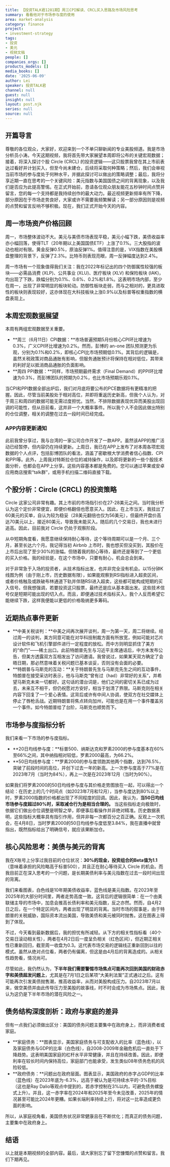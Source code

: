 ```yaml
---
title: 【投资TALK君1281期】周三CPI解读、CRCL买入思路及市场风险思考
summary: 看看他对于市场参与度的使用
area: market-analysis
category: finance
project:
- investment-strategy
tags:
- 投资
- 美元
- 视频文稿
people: []
companies_orgs: []
products_models: []
media_books: []
date: '2025-06-09'
author: Lei
speaker: 投资TALK君
channel: null
guest: null
insight: null
layout: post.njk
series: null
source: null
---
```

## 开篇导言

尊敬的各位观众，大家好，欢迎来到一个不单只聊新闻的专业美股频道。我是市场分析员小涛。今天这期视频，我将首先带大家展望本周即将公布的关键宏观数据；接着，将深入探讨个股
Circle (CRCL)
的投资逻辑——这只股票我曾在其上市前表达过看好并计划买入，但至今尚未建仓，后续将采取何种策略；然后，我们会审视当前市场的参与度处于何种水平，并据此探讨可以做出的策略调整；最后，我将分享近期一直在思考的一个关键风险：美元指数与美国国债之间的背离现象，以及我们是否应为此提高警惕。在正式开始前，恳请各位观众朋友能花五秒钟时间点赞并留言，您的每一个支持都是我持续创作的最大动力。最近视频更新频率有所下降，部分原因在于市场走势良好，大家或许不需要我频繁解读；另一部分原因则是视频的点赞和留言反响不够积极。现在，我们正式开始今天的内容。

## 周一市场资产价格回顾

周一，市场整体波动不大。美元与美债市场表现平稳，美元小幅下跌，美债收益率亦小幅回落，使得TLT（20年期以上美国国债ETF）上涨了0.1%。三大股指的波动也相对有限。黄金反弹0.5%，原油反弹1%。值得注意的是，VIX指数在美股横盘整理的背景下，反弹了2.3%。比特币则表现亮眼，周一反弹幅度达到2.4%。

周一市场有一个现象值得我们关注：我在2022年标记出的四个防御属性较强的板块——必需品消费
(XLP)、公共事业 (XLU)、医疗板块 (XLV) 和保险板块
(IAK)，均出现了下跌，跌幅分别为0.1%、0.6%、0.2%和1.8%。这表明市场内部，至少在周一，出现了非常明显的板块轮动。防御性板块走弱，而与之相对的，更具进取性的板块则表现较好，这亦体现在大科技板块上涨0.9%以及标普等权重指数的横盘表现上。

## 本周宏观数据展望

本周有两组宏观数据至关重要。

- **周三（6月11日）CPI数据：**市场普遍预期5月份核心CPI环比增速为0.3%，广义CPI环比增速为0.2%。然而，彭博的
  an-one
  团队预测更为乐观，分别为0.1%和0.2%，即核心CPI比市场预期低0.1%。其背后的逻辑是，虽然关税政策对商品通胀有影响，但服务通胀预计将保持在相对低位，其带来的利好足以抵消商品通胀的负面影响。
- **周四 PPI数据：**同样，市场预期最终需求（Final
  Demand）的PPI环比增速为0.3%，而彭博团队的预期为0.2%，也比市场预期乐观0.1%。

当CPI和PPI数据全部出炉后，我们对月底将要公布的PCE数据将有更精准的把握。因此，尽管当前美股处于相对高位，并即将重返历史新高，但我个人认为，对于周三和周四的数据可能无需过度担忧。当然，不排除数据表现优异而美股出现回调的可能性，但从目前看，这并非一个大概率事件。所以我个人不会因此做出特别的仓位调整，相关的调整在过去一段时间已经完成。

### APP内容更新通知

此前我曾分享过，我与台湾的一家公司合作开发了一款APP。虽然该APP的推广活动已经暂停，但内容仍在持续更新。上周日，我已在APP上发布了对本周各项宏观数据的个人点评，包括彭博团队的看法，涵盖了密歇根大学消费者信心指数、CPI和PPI等。此外，上周我对特斯拉仓位的减持操作，以及即将更新的一些个股技术面分析，也都会在APP上分享。这些内容基本都是免费的。您可以通过苹果或安卓应用商店搜索“talk群”，或用手机扫描二维码直接下载。

## 个股分析：Circle (CRCL) 的投资策略

Circle
这家公司非常有趣。其上市前的市场指引价在27-28美元之间。当时我分析认为这个定价非常便宜，即便价格翻倍也愿意买入。因此，在上市当天，我挂出了60美元的买单，自认为较为稳妥（28美元翻倍也仅为56美元），但最终开盘价高达70美元以上，接近80美元，导致我未能买入。随后的几个交易日，我也未进行追高。因此，目前我对
Circle 仍处于观察阶段。

从中短期角度看，我愿意继续保持耐心等待，这个等待周期可以是一个月、三个月，甚至长达六个月。我记得当初
Airbnb
上市时，我也想买但没买到，其股价在上市后出现了至少30%的涨幅。但随着我的耐心等待，最终还是等到了一个更低的买入价格。我的经验是，在这个市场中，只要有耐心，机会总会到来。

对于非常急于入场的投资者，从技术指标出发，也并非完全没有机会。以15分钟K线图为例（由于刚上市，历史数据有限），如果能观察到RSI指标进入超卖区间，或者价格触及或跌破布林通道下轨并伴随RSI进入超卖，这些都可能构成短期的买入信号。但我想强调，若要投资这只股票，最终还是应从基本面出发。这些技术信号仅是短期可能出现的切入点。而且，即便通过技术指标买入，我个人反而希望它能继续下跌，这样我便能以更低的价格吸纳更多筹码。

## 近期热点事件更新

- **中美关税谈判：**中美之间再次展开谈判，周一为第一天，周二将继续。经过周一的谈判，美方同意可能在对华科技制裁方面有所放宽，例如可能对芯片设计软件和飞机引擎部件进行一定程度的放松。而中方则明显抓住了美方的“命门”——稀土出口。此前特朗普先生与习近平主席通话后，中方未发布公告，但美方透露双方互相发出了访问邀请。我曾说过，如果某天双方确定了会晤日期，那必然意味着关税问题已基本谈妥，否则没有会面的必要。
- **特朗普与马斯克的互动：**关于特朗普先生与马斯克先生之间的互动事件，特朗普在接受采访时表示，他与马斯克“曾有过（had）非常好的关系”，并希望马斯克未来一切都好。这句话的潜台词是，他们之间的密切关系已成为过去，未来互不相干，但仍祝愿对方安好，相当于划清了界限。马斯克则在相关内容下回复了一个爱心表情。这背后或许有中间人协调，使双方在社交媒体上停止了唇枪舌战。近期特朗普将焦点转向加州，可能也是在用一个事件覆盖另一个事件。如今特朗普给了台阶，马斯克也顺势而下。

## 市场参与度指标分析

我们来看一下市场的参与度指标。

- **20日均线参与度：**标普500、纳斯达克和罗素2000的参与度基本在60%至66%之间，其中纳指相对较低，罗素2000最高，为66.2%。
- **50日均线参与度：**罗素2000的参与度领跑其他两个指数，达到76.5%，突破了前段时间的高位，并创下过去一年的新高。上一次参与度高于77%是在2023年7月（当时为84%），再上一次是在2023年12月（当时为90%）。

如果我们将罗素2000的50日均线参与度与其价格走势图放在一起，可以得出一个结论：在历史上的几个时间点（如2023年7月和12月），当参与度达到80%以上时，罗素2000指数的价格都出现了不同程度的回调。因此，我认为，**当50日均线市场参与度超过80%时，采取减仓行为是相当合理的。**
当这些指标走向极致时，依据它们做出仓位调整是明智之举，即便事后看操作并非绝对精准。历史数据表明，这些指标大概率具有指引作用，但并非每一次都百分之百正确。反观上一次机会，在4月8日，当时罗素2000的50日均线参与度低至3.84%，我在直播中就曾指出，既然指标给出了明确信号，就应该果断加仓。

## 核心风险思考：美债与美元的背离

我在X账号上分享过我目前的仓位状况：**30%的现金，投资组合的Beta值为1.1**（意味着承担的风险略高于标普500），并且正在耐心等待买入
Circle
的机会。而我目前正在深入思考的一个问题，是长期美债利率与美元指数在过去一段时间出现的背离。

我们来看图表，白色线是10年期美债收益率，蓝色线是美元指数。在2023年至2025年的大部分时间里，两者走势高度一致。这背后的逻辑很简单：在一个由美联储主导的市场中，加息会推高长债利率和美元指数，反之亦然。然而，自4月2日之后，在一个特定区间内，两者出现了明显的背离。当时市场的叙事是，由于特朗普的关税威胁，国际资本流出美国，导致美债和美元被同时抛售。这在图表上得到了体现。

不过，今天看到最新数据后，我的担忧有所减轻。从下方的相关性指标看（40个交易日滚动相关性），两者在4月2日后一度呈负相关（红色区间），但近期正相关性已重新回归，截至周一收盘为0.3。这代表市场交易的逻辑线正重新回到以往的模式。虽然从绝对点位看，两者仍有偏离，但这是由4月后的背离造成的。从相关性趋势看，情况尚可。

尽管如此，我仍然认为，**下半年我们需要警惕市场焦点可能再次回到美国的财政赤字和美债超发问题上**，尤其是在7月1日之后某项“大美利法案”正式通过之后。这有可能再次引发美债抛售潮，推高收益率，从而对美股构成压力。自2023年7月以来，做空美债并由此传导压力至美股的故事线，时不时会成为市场焦点。因此，我认为这仍是下半年市场的潜在风险之一。

## 债务结构深度剖析：政府与家庭的差异

但有一点我们必须做出区分：美国的债务问题主要集中在政府身上，而非消费者或家庭。

- **家庭债务：**图表显示，美国家庭债务与可支配收入的比率（蓝色线），以及家庭债务与GDP的比率（白色线），自2008-2009年金融危机后一直处于下降趋势。这表明美国家庭的杠杆水平非常健康，并且在持续改善。因此，即便利率在较长时间内保持高位，家庭部门也能承受，发生类似08年债务危机的风险较低。
- **政府债务：**问题出在政府层面。图表显示，美国政府的赤字占GDP的比率（蓝色线）在2023年底为-6.3%，远高于被认为是可持续水平的-3%目标（这也是Ray
  Dalio等观点中提到的，若赤字控制在3%以内，可避免债务螺旋式上升）。并且，这一赤字率在2024年和2025年至今未见改善，2025年的情况甚至可能比2024年更糟。如果长端利率持续上行，将对这一比率造成更负面的影响。

所以，从家庭视角看，美国债务状况非常健康且在不断优化；而真正的债务问题，主要集中在政府身上。

## 结语

以上就是本期视频的全部内容。最后，请大家别忘了留下您慷慨的点赞和留言。我们下期再见。